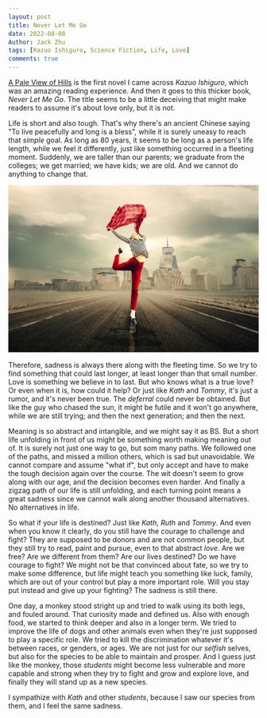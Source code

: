 ```yaml
---
layout: post
title: Never Let Me Go
date: 2022-08-08
Author: Jack Zhu
tags: [Kazuo Ishiguro, Science Fiction, Life, Love]
comments: true
---
```


[A Pale View of Hills](/a-pale-view-of-hills/) is the first novel I came across
*Kazuo Ishiguro*, which was an amazing reading experience. And then it goes to
this thicker book, *Never Let Me Go*. The title seems to be a little deceiving
that might make readers to assume it's about love only, but it is not.

Life is short and also tough. That's why there's an ancient Chinese saying "To
live peacefully and long is a bless", while it is surely uneasy to reach that
*simple* goal. As long as 80 years, it seems to be long as a person's life
length, while we feel it differently, just like something occurred in a
fleeting moment. Suddenly, we are taller than our parents; we graduate from the
colleges; we get married; we have kids; we are old. And we cannot do anything
to change that.

![life](/images/life.png)

Therefore, sadness is always there along with the fleeting time. So we try to
find something that could last longer, at least longer than that small number.
Love is something we believe in to last. But who knows what is a true love? Or
even when it is, how could it help? Or just like *Kath* and *Tommy*, it's just
a rumor, and it's never been true. The *deferral* could never be obtained. But
like the guy who chased the sun, it might be futile and it won't go anywhere,
while we are still trying; and then the next generation; and then the next.

Meaning is so abstract and intangible, and we might say it as BS. But a short
life unfolding in front of us might be something worth making meaning out of.
It is surely not just one way to go, but som many paths. We followed one of the
paths, and missed a million others, which is sad but unavoidable. We cannot
compare and assume "what if", but only accept and have to make the tough
decision again over the course. The wit doesn't seem to grow along with our
age, and the decision becomes even harder. And finally a zigzag path of our
life is still unfolding, and each turning point means a great sadness since we
cannot walk along another thousand alternatives. No alternatives in life.

So what if your life is destined? Just like *Kath*, *Ruth* and *Tommy*. And
even when you know it clearly, do you still have the courage to challenge and
fight? They are supposed to be donors and are not common people, but they still
try to read, paint and pursue, even to that abstract *love*. Are we free? Are
we different from them? Are our lives destined? Do we have courage to fight? We
might not be that convinced about fate, so we try to make some difference, but
life might teach you something like luck, family, which are out of your control
but play a more important role. Will you stay put instead and give up your
fighting? The sadness is still there.

One day, a monkey stood stright up and tried to walk using its both legs, and
fouled around. That curiosity made and defined us. Also with enough food, we
started to think deeper and also in a longer term. We tried to improve the life
of dogs and other animals even when they're just supposed to play a specific
role. We tried to kill the discrimination whatever it's between races, or
genders, or ages. We are not just for our *selfish* selves, but also for the
species to be able to maintain and prosper. And I guess just like the monkey,
those *students* might become less vulnerable and more capable and strong when
they try to fight and grow and explore love, and finally they will stand up as
a new species.

I sympathize with *Kath* and other *students*, because I saw our species from
them, and I feel the same sadness.
